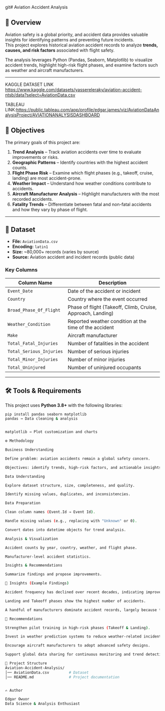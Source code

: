 git# Aviation Accident Analysis

## 📌 Overview
Aviation safety is a global priority, and accident data provides valuable insights for identifying patterns and preventing future incidents.  
This project explores historical aviation accident records to analyze **trends, causes, and risk factors** associated with flight safety.  

The analysis leverages Python (Pandas, Seaborn, Matplotlib) to visualize accident trends, highlight high-risk flight phases, and examine factors such as weather and aircraft manufacturers.  

---

KAGGLE DATASET LINK https://www.kaggle.com/datasets/yassereleraky/aviation-accident-ntsb/data?select=AviationData.csv

TABLEAU LINK:https://public.tableau.com/app/profile/edgar.james/viz/AviationDataAnalysisProject/AVIATIONANALYSISDASHBOARD

## 🎯 Objectives
The primary goals of this project are:
1. **Trend Analysis** – Track aviation accidents over time to evaluate improvements or risks.  
2. **Geographic Patterns** – Identify countries with the highest accident counts.  
3. **Flight Phase Risk** – Examine which flight phases (e.g., takeoff, cruise, landing) are most accident-prone.  
4. **Weather Impact** – Understand how weather conditions contribute to accidents.  
5. **Aircraft Manufacturer Analysis** – Highlight manufacturers with the most recorded accidents.  
6. **Fatality Trends** – Differentiate between fatal and non-fatal accidents and how they vary by phase of flight.  

---

## 📂 Dataset
- **File:** `AviationData.csv`  
- **Encoding:** `latin1`  
- **Size:** ~80,000+ records (varies by source)  
- **Source:** Aviation accident and incident records (public data)  

### Key Columns
| Column Name              | Description |
|---------------------------|-------------|
| `Event_Date`             | Date of the accident or incident |
| `Country`                | Country where the event occurred |
| `Broad_Phase_Of_Flight`  | Phase of flight (Takeoff, Climb, Cruise, Approach, Landing) |
| `Weather_Condition`      | Reported weather condition at the time of the accident |
| `Make`                   | Aircraft manufacturer |
| `Total_Fatal_Injuries`   | Number of fatalities in the accident |
| `Total_Serious_Injuries` | Number of serious injuries |
| `Total_Minor_Injuries`   | Number of minor injuries |
| `Total_Uninjured`        | Number of uninjured occupants |

---

## 🛠️ Tools & Requirements
This project uses **Python 3.8+** with the following libraries:  

```bash
pip install pandas seaborn matplotlib
pandas → Data cleaning & analysis


matplotlib → Plot customization and charts

⚙️ Methodology

Business Understanding

Define problem: aviation accidents remain a global safety concern.

Objectives: identify trends, high-risk factors, and actionable insights.

Data Understanding

Explore dataset structure, size, completeness, and quality.

Identify missing values, duplicates, and inconsistencies.

Data Preparation

Clean column names (Event.Id → Event Id).

Handle missing values (e.g., replacing with "Unknown" or 0).

Convert dates into datetime objects for trend analysis.

Analysis & Visualization

Accident counts by year, country, weather, and flight phase.

Manufacturer-level accident statistics.

Insights & Recommendations

Summarize findings and propose improvements.

🔑 Insights (Example Findings)

Accident frequency has declined over recent decades, indicating improved safety.

Landing and Takeoff phases show the highest number of accidents.

A handful of manufacturers dominate accident records, largely because they produce the most aircraft

📌 Recommendations

Strengthen pilot training in high-risk phases (Takeoff & Landing).

Invest in weather prediction systems to reduce weather-related incidents.

Encourage aircraft manufacturers to adopt advanced safety designs.

Support global data sharing for continuous monitoring and trend detection

📁 Project Structure
Aviation-Accident-Analysis/
│── AviationData.csv         # Dataset
│── README.md                # Project documentation


✍️ Author

Edgar Owuor
Data Science & Analysis Enthusiast

